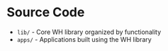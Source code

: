 # Source Code

- `lib/` - Core WH library organized by functionality
- `apps/` - Applications built using the WH library
